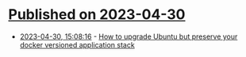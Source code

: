 # [Published on 2023-04-30](index.md)

* [2023-04-30, 15:08:16](https://lobste.rs/s/kie0bc/how_upgrade_ubuntu_preserve_your_docker) - [How to upgrade Ubuntu but preserve your docker versioned application stack](https://cap5.nl/how-to-upgrade-ubuntu-but-preserve-your-docker-versioned-application-stack/)
